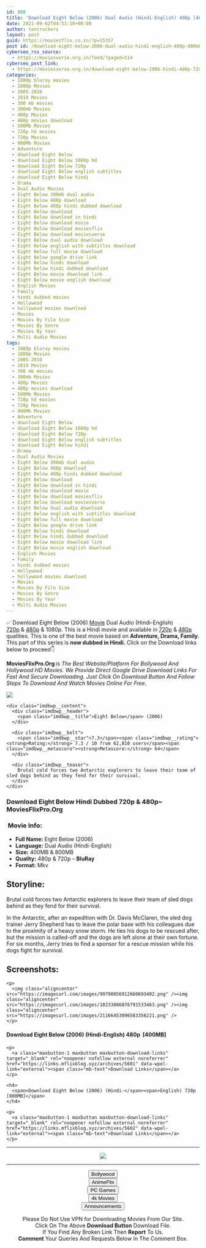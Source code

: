 ```yaml
---
id: 808
title: 'Download Eight Below (2006) Dual Audio (Hindi-English) 480p [400MB] || 720p [800MB]'
date: 2021-09-02T04:53:10+00:00
author: tentrockers
layout: post
guid: https://moviezflix.co.in/?p=15357
post id: /download-eight-below-2006-dual-audio-hindi-english-480p-400mb-720p-800mb/
cyberseo_rss_source:
  - https://moviesverse.org.in/feed/?paged=514
cyberseo_post_link:
  - https://moviesverse.org.in/download-eight-below-2006-hindi-480p-720p/
categories:
  - 1080p bluray movies
  - 1080p Movies
  - 2005-2010
  - 2019 Movies
  - 300 mb movies
  - 300mb Movies
  - 480p Movies
  - 480p movies download
  - 500Mb Movies
  - 720p hd movies
  - 720p Movies
  - 900Mb Movies
  - Adventure
  - download Eight Below
  - download Eight Below 1080p hd
  - download Eight Below 720p
  - download Eight Below english subtitles
  - download Eight Below hindi
  - Drama
  - Dual Audio Movies
  - Eight Below 300mb dual audio
  - Eight Below 480p download
  - Eight Below 480p hindi dubbed download
  - Eight Below download
  - Eight Below download in hindi
  - Eight Below download movie
  - Eight Below download moviesflix
  - Eight Below download moviesverse
  - Eight Below dual audio download
  - Eight Below english with subtitles download
  - Eight Below full movie download
  - Eight Below google drive link
  - Eight Below hindi download
  - Eight Below hindi dubbed download
  - Eight Below movie download link
  - Eight Below movie english download
  - English Movies
  - Family
  - hindi dubbed movies
  - Hollywood
  - hollywood movies download
  - Movies
  - Movies By File Size
  - Movies By Genre
  - Movies By Year
  - Multi Audio Movies
tags:
  - 1080p bluray movies
  - 1080p Movies
  - 2005-2010
  - 2019 Movies
  - 300 mb movies
  - 300mb Movies
  - 480p Movies
  - 480p movies download
  - 500Mb Movies
  - 720p hd movies
  - 720p Movies
  - 900Mb Movies
  - Adventure
  - download Eight Below
  - download Eight Below 1080p hd
  - download Eight Below 720p
  - download Eight Below english subtitles
  - download Eight Below hindi
  - Drama
  - Dual Audio Movies
  - Eight Below 300mb dual audio
  - Eight Below 480p download
  - Eight Below 480p hindi dubbed download
  - Eight Below download
  - Eight Below download in hindi
  - Eight Below download movie
  - Eight Below download moviesflix
  - Eight Below download moviesverse
  - Eight Below dual audio download
  - Eight Below english with subtitles download
  - Eight Below full movie download
  - Eight Below google drive link
  - Eight Below hindi download
  - Eight Below hindi dubbed download
  - Eight Below movie download link
  - Eight Below movie english download
  - English Movies
  - Family
  - hindi dubbed movies
  - Hollywood
  - hollywood movies download
  - Movies
  - Movies By File Size
  - Movies By Genre
  - Movies By Year
  - Multi Audio Movies
---
```

<div class="thecontent clearfix">
  <p>
    ✅ Download Eight Below (2006) <a href="https://moviesverse.org.in/category/movies/" data-wpel-link="internal">Movie</a> Dual Audio (Hindi-English) <a href="https://moviesverse.org.in/720p-movies/" data-wpel-link="internal">720p</a>&nbsp;&&nbsp;<a href="https://moviesverse.org.in/480p-movies/" data-wpel-link="internal">480p</a> & 1080p. This is a Hindi movie and available in <a href="https://moviesverse.org.in/720p-movies/" data-wpel-link="internal">720p</a>&nbsp;&&nbsp;<a href="https://moviesverse.org.in/480p-movies/" data-wpel-link="internal">480p</a> qualities. This is one of the best movie based on <strong>Adventure, Drama, Family</strong>. This part of this series is <strong>now dubbed in <span>Hindi.&nbsp;</span></strong><span>Click on the Download links below to proceed👇</span>
  </p>
  
  <p>
    <strong><span>MoviesFlixPro.Org&nbsp;</span></strong><em>is The Best Website/Platform For Bollywood And Hollywood HD Movies. We Provide Direct Google Drive Download Links For Fast And Secure Downloading. Just Click On Download Button And Follow Steps To&nbsp;Download And Watch Movies Online For Free.</em>
  </p>
  
  <div class="imdbwp imdbwp--movie dark">
    <div class="imdbwp__thumb">
      <a class="imdbwp__link" target="_blank" title="Eight Below" href="https://www.imdb.com/title/tt0397313/" rel="nofollow external noopener noreferrer" data-wpel-link="external"><img class="imdbwp__img" src="https://m.media-amazon.com/images/M/MV5BMjExMjAwNzE0N15BMl5BanBnXkFtZTYwMDY4NDk2._V1_SX300.jpg" /></a>
    </div>
    
    <div class="imdbwp__content">
      <div class="imdbwp__header">
        <span class="imdbwp__title">Eight Below</span> (2006)
      </div>
      
      <div class="imdbwp__belt">
        <span class="imdbwp__star">7.3</span><span class="imdbwp__rating"><strong>Rating:</strong> 7.3 / 10 from 62,810 users</span><span class="imdbwp__metascore"><strong>Metascore:</strong> 64</span>
      </div>
      
      <div class="imdbwp__teaser">
        Brutal cold forces two Antarctic explorers to leave their team of sled dogs behind as they fend for their survival.
      </div>
    </div>
  </div>
  
  <h3>
    <span>Download Eight Below Hindi Dubbed 720p & 480p~ MoviesFlixPro.Org</span>
  </h3>
  
  <h3>
    <span>&nbsp;Movie Info:&nbsp;</span>
  </h3>
  
  <ul>
    <li>
      <strong>Full Name: </strong>Eight Below (2006)
    </li>
    <li>
      <strong>Language:</strong> Dual Audio (Hindi-English)
    </li>
    <li>
      <strong>Size:</strong> 400MB & 800MB
    </li>
    <li>
      <strong>Quality:</strong> 480p & 720p – <span><strong>BluRay</strong></span>
    </li>
    <li>
      <strong>Format:</strong>&nbsp;Mkv
    </li>
  </ul>
  
  <h2>
    <span>Storyline:</span>
  </h2>
  
  <p>
    Brutal cold forces two Antarctic explorers to leave their team of sled dogs behind as they fend for their survival.
  </p>
  
  <div>
    In the Antarctic, after an expedition with Dr. Davis McClaren, the sled dog trainer Jerry Shepherd has to leave the polar base with his colleagues due to the proximity of a heavy snow storm. He ties his dogs to be rescued after, but the mission is called-off and the dogs are left alone at their own fortune. For six months, Jerry tries to find a sponsor for a rescue mission while his dogs fight for survival.
  </div>
  
  <div class="summary_text">
    <h2>
      <span>Screenshots:</span>
    </h2>
    
    <p>
      <img class="aligncenter" src="https://imagecurl.com/images/99790056912660693402.png" /><img class="aligncenter" src="https://imagecurl.com/images/18233086876791533463.png" /><img class="aligncenter" src="https://imagecurl.com/images/21166453096583356221.png" />
    </p>
  </div>
  
  <div class="inline canwrap">
    <h4>
      <span>Download Eight Below (2006) (Hindi-English) </span><span>480p&nbsp; [400MB]</span>
    </h4>
    
    <p>
      <a class="maxbutton-1 maxbutton maxbutton-download-links" target="_blank" rel="noopener nofollow external noreferrer" href="https://links.mflixblog.xyz/archives/5601" data-wpel-link="external"><span class="mb-text">Download Links</span></a>
    </p>
    
    <h4>
      <span>Download Eight Below (2006) (Hindi-</span><span>English) 720p [800MB]</span>
    </h4>
    
    <p>
      <a class="maxbutton-1 maxbutton maxbutton-download-links" target="_blank" rel="noopener nofollow external noreferrer" href="https://links.mflixblog.xyz/archives/5602" data-wpel-link="external"><span class="mb-text">Download Links</span></a>
    </p>
  </div>
</div>

<center>
  </p> 
  
  <hr />
  
  <p>
    <a href="http://gdrivepro.xyz/join.php" data-wpel-link="external" target="_blank" rel="nofollow external noopener noreferrer"><img src="https://i.imgur.com/FhMdWdW.png" /></a>
  </p>
  
  <hr />
  
  <p>
    <a href="https://dogemovies.xyz" target="_blank" data-wpel-link="external" rel="nofollow external noopener noreferrer"><button class="button button5">Bollywood</button></a><br /> <a href="https://animeflix.in" target="_blank" data-wpel-link="external" rel="nofollow external noopener noreferrer"><button class="button button5">AnimeFlix</button></a><br /> <a href="https://gamesflix.net/" target="_blank" data-wpel-link="external" rel="nofollow external noopener noreferrer"><button class="button button5">PC Games</button></a><br /> <a href="https://uhdmovies.in" target="_blank" data-wpel-link="external" rel="nofollow external noopener noreferrer"><button class="button button5">4k Movies</button></a><br /> <a href="https://moviesverse.org.in/announcements/" target="_blank" data-wpel-link="internal" rel="noopener"><button class="button button5">Announcements</button></a>
  </p>
  
  <div class="alert alert-danger">
    Please Do Not Use VPN for Downloading Movies From Our Site.
  </div>
  
  <div class="alert alert-success">
    Click On The Above <strong>Download Button</strong> Download File.
  </div>
  
  <div class="alert alert-warning">
    If You Find Any Broken Link Then <strong>Report</strong> To Us.
  </div>
  
  <div class="alert alert-info">
    <strong>Comment</strong> Your Queries And Requests Below In The Comment Box.
  </div>
  
  <p>
    </center>
  </p>